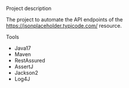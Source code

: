 Project description

The project to automate the API endpoints of the https://jsonplaceholder.typicode.com/ resource.

Tools
- Java17
- Maven
- RestAssured
- AssertJ
- Jackson2
- Log4J